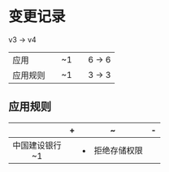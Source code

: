 # 变更记录

v3 -> v4

||||||
|-|:-:|:-:|:-:|:-:|
|应用||~1||6 -> 6|
|应用规则||~1||3 -> 3|

## 应用规则

||+|~|-|
|:-:|-|-|-|
|中国建设银行<br>~1||<li>拒绝存储权限||

